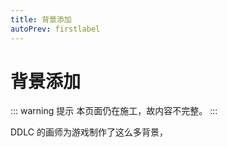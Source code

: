 ```yaml
---
title: 背景添加
autoPrev: firstlabel
---
```


# 背景添加

::: warning 提示
本页面仍在施工，故内容不完整。
:::

DDLC 的画师为游戏制作了这么多背景，